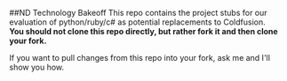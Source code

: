 ##ND Technology Bakeoff
This repo contains the project stubs for our evaluation of python/ruby/c# as potential replacements to Coldfusion.  
**You should not clone this repo directly, but rather fork it and then clone your fork.**

If you want to pull changes from this repo into your fork, ask me and I'll show you how.
